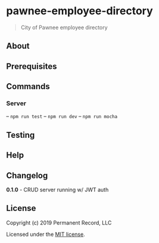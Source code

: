 # pawnee-employee-directory

> City of Pawnee employee directory

## About

## Prerequisites

## Commands

### Server

– `npm run test`
– `npm run dev`
– `npm run mocha`

## Testing

## Help

## Changelog

**0.1.0** - CRUD server running w/ JWT auth

## License

Copyright (c) 2019 Permanent Record, LLC

Licensed under the [MIT license](LICENSE).
